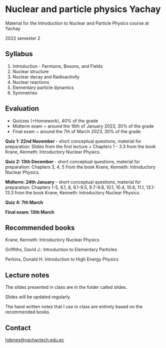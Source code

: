 # Nuclear and particle physics Yachay

Material for the Introduction to Nuclear and Particle Physics course at Yachay

2022 semester 2

## Syllabus

1. Introduction - Fermions, Bosons, and Fields	
2. Nuclear structure
3. Nuclear decay and Radioactivity
4. Nuclear reactions
5. Elementary particle dynamics
6. Symmetries

## Evaluation

- Quizzes (+Homework), 40% of the grade
- Midterm exam ~ around the 16th of January 2023, 30% of the grade 
- Final exam ~ around the 7th of March 2023, 30% of the grade

<b> Quiz 1: 22nd November </b> - short conceptual questions, material for preparation: Slides from the first lecture + Chapters 1 - 3.3 from the book Krane, Kenneth: Introductory Nuclear Physics.

<b> Quiz 2: 13th December </b> - short conceptual questions, material for preparation: Chapters 3, 4, 5 from the book Krane, Kenneth: Introductory Nuclear Physics.

<b> Midterm: 24th January </b> - short conceptual questions, material for preparation: Chapters 1-5, 6.1, 8, 9.1-9.5, 9.7-9.8, 10.1, 10.4, 10.6, 11.1, 13.1-13.3 from the book Krane, Kenneth: Introductory Nuclear Physics.

<b> Quiz 4: 7th March </b> 

<b> Final exam: 13th March </b> 


## Recommended books

Krane, Kenneth: Introductory Nuclear Physics

Griffiths, David J.: Introduction to Elementary Particles

Perkins, Donald H. Introduction to High Energy Physics

## Lecture notes
The slides presented in class are in the folder called slides.

Slides will be updated regularly.

The hand written notes that I use in class are entirely based on the recommended books.

## Contact
hdenes@yachaytech.edu.ec
